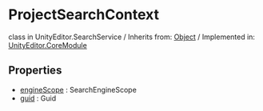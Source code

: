 # ProjectSearchContext
class in UnityEditor.SearchService
 / Inherits from: <a href="https://docs.unity3d.com/6000.0/Documentation/ScriptReference/Object.html" target="_blank">Object</a> / Implemented in: <a href="https://docs.unity3d.com/6000.0/Documentation/ScriptReference/UnityEditor.CoreModule.html" target="_blank">UnityEditor.CoreModule</a>
## Properties
- <a href="https://docs.unity3d.com/6000.0/Documentation/ScriptReference/ProjectSearchContext-engineScope.html" target="_blank">engineScope</a> : SearchEngineScope
- <a href="https://docs.unity3d.com/6000.0/Documentation/ScriptReference/ProjectSearchContext-guid.html" target="_blank">guid</a> : Guid
